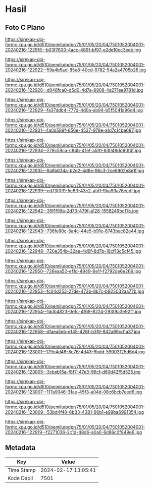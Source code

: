 # Hasil

## Foto C Plano

https://sirekap-obj-formc.kpu.go.id/d510/pemilu/pdpr/75/01/05/20/04/7501052004001-20240216-122916--b03f7603-4acc-489f-bf97-e2de10cc3eeb.jpg

https://sirekap-obj-formc.kpu.go.id/d510/pemilu/pdpr/75/01/05/20/04/7501052004001-20240216-122922--59a4b5ad-85e8-40cd-9782-54a2a4705b26.jpg

https://sirekap-obj-formc.kpu.go.id/d510/pemilu/pdpr/75/01/05/20/04/7501052004001-20240216-122926--d048fca0-d5d0-4d7a-9908-4a271ee9781d.jpg

https://sirekap-obj-formc.kpu.go.id/d510/pemilu/pdpr/75/01/05/20/04/7501052004001-20240216-122929--fa37ddb4-777d-4d0a-ab94-b5f5041a96d4.jpg

https://sirekap-obj-formc.kpu.go.id/d510/pemilu/pdpr/75/01/05/20/04/7501052004001-20240216-122931--4a0d589f-856e-4537-978e-a1d7c14be687.jpg

https://sirekap-obj-formc.kpu.go.id/d510/pemilu/pdpr/75/01/05/20/04/7501052004001-20240216-122934--279c59ca-c84b-41ef-a591-63048dd60f4f.jpg

https://sirekap-obj-formc.kpu.go.id/d510/pemilu/pdpr/75/01/05/20/04/7501052004001-20240216-122935--9a8b634a-b2e2-4d8e-96c3-2ce6902e8e1f.jpg

https://sirekap-obj-formc.kpu.go.id/d510/pemilu/pdpr/75/01/05/20/04/7501052004001-20240216-122939--ed73f0f9-5c83-43c2-afd1-9ba93a76ecdf.jpg

https://sirekap-obj-formc.kpu.go.id/d510/pemilu/pdpr/75/01/05/20/04/7501052004001-20240216-122942--35f1f99a-2d73-479f-a128-1558249bcf7e.jpg

https://sirekap-obj-formc.kpu.go.id/d510/pemilu/pdpr/75/01/05/20/04/7501052004001-20240216-122943--736fe60c-5a4c-44e5-b91e-8743bac82e44.jpg

https://sirekap-obj-formc.kpu.go.id/d510/pemilu/pdpr/75/01/05/20/04/7501052004001-20240216-122948--720e354b-32ae-4d6f-8d7b-18cf13c5cf45.jpg

https://sirekap-obj-formc.kpu.go.id/d510/pemilu/pdpr/75/01/05/20/04/7501052004001-20240216-122950--726eaa52-ef1d-4949-9e1f-f2792de6e269.jpg

https://sirekap-obj-formc.kpu.go.id/d510/pemilu/pdpr/75/01/05/20/04/7501052004001-20240216-122953--fc04d253-27de-473b-8b7c-b823032aa77b.jpg

https://sirekap-obj-formc.kpu.go.id/d510/pemilu/pdpr/75/01/05/20/04/7501052004001-20240216-122954--1ddb4823-0e1c-4f69-8224-293f9a3e92f1.jpg

https://sirekap-obj-formc.kpu.go.id/d510/pemilu/pdpr/75/01/05/20/04/7501052004001-20240216-122958--dfaea5eb-e145-426f-b3f9-842a99cd1a37.jpg

https://sirekap-obj-formc.kpu.go.id/d510/pemilu/pdpr/75/01/05/20/04/7501052004001-20240216-123001--179e4d46-8e76-4d43-9bdd-59003f25d6d4.jpg

https://sirekap-obj-formc.kpu.go.id/d510/pemilu/pdpr/75/01/05/20/04/7501052004001-20240216-123005--3cbeb15a-f8f7-47e3-99cf-d80d42f5d525.jpg

https://sirekap-obj-formc.kpu.go.id/d510/pemilu/pdpr/75/01/05/20/04/7501052004001-20240216-123007--117a9046-31ae-45f3-a04d-08c6bcb7eed6.jpg

https://sirekap-obj-formc.kpu.go.id/d510/pemilu/pdpr/75/01/05/20/04/7501052004001-20240216-123009--53bd4f40-6b33-4381-96b1-e99ba6991354.jpg

https://sirekap-obj-formc.kpu.go.id/d510/pemilu/pdpr/75/01/05/20/04/7501052004001-20240216-122919--f2271036-2c1d-48d6-a0a0-6d86c0f849e6.jpg


## Metadata

| Key        | Value               |
| ---------- | ------------------- |
| Time Stamp | 2024-02-17 13:05:41 |
| Kode Dapil | 7501                |



